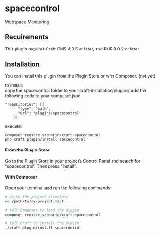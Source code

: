 # spacecontrol

Webspace Monitoring

## Requirements

This plugin requires Craft CMS 4.3.5 or later, and PHP 8.0.2 or later.

## Installation

You can install this plugin from the Plugin Store or with Composer. (not yet)

to install:  
copy the spacecontrol folder to your-craft-installation/plugins/
add the following code to your composer.json

```
"repositories": [{
      "type": "path",
      "url": "plugins/spacecontrol"
    }]
```

execute:

```
composer require szenario/craft-spacecontrol
php craft plugin/install spacecontrol
```

#### From the Plugin Store

Go to the Plugin Store in your project’s Control Panel and search for “spacecontrol”. Then press “Install”.

#### With Composer

Open your terminal and run the following commands:

```bash
# go to the project directory
cd /path/to/my-project.test

# tell Composer to load the plugin
composer require szenario/craft-spacecontrol

# tell Craft to install the plugin
./craft plugin/install spacecontrol
```
